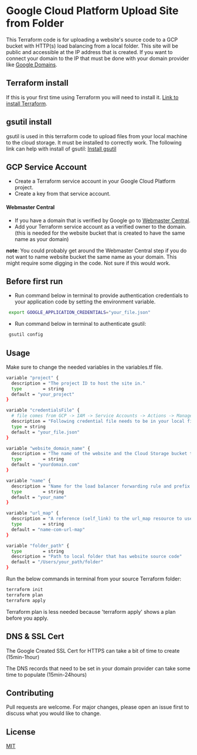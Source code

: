 # Google Cloud Platform Upload Site from Folder

This Terraform code is for uploading a website's source code to a GCP bucket with HTTP(s) load balancing from a local folder. 
This site will be public and accessible at the IP address that is created. If you want to connect your domain to the IP that
must be done with your domain provider like [Google Domains](https://domains.google/).

## Terraform install
If this is your first time using Terraform you will need to install it. [Link to install Terraform](https://learn.hashicorp.com/tutorials/terraform/install-cli).

## gsutil install
gsutil is used in this terraform code to upload files from your local machine to the cloud storage. It must be installed to correctly work.
The following link can help with install of gsutil: 
[Install gsutil](https://cloud.google.com/storage/docs/gsutil_install#macos)

## GCP Service Account
- Create a Terraform service account in your Google Cloud Platform project. 
- Create a key from that service account. 
#### Webmaster Central
- If you have a domain that is verified by Google go to [Webmaster Central](https://www.google.com/webmasters/verification/home).
- Add your Terraform service account as a verified owner to the domain. (this is needed for the website bucket that is created to have the same name as your domain) 

**note**: You could probably get around the Webmaster Central step if you do not want to name website bucket the same name as your domain. This might require some digging in the code. Not sure if this would work.

## Before first run
- Run command below in terminal to provide authentication credentials to your application code by setting the environment variable.

```bash
 export GOOGLE_APPLICATION_CREDENTIALS="your_file.json" 
```

- Run command below in terminal to authenticate gsutil:

```bash
 gsutil config
```


## Usage
Make sure to change the needed variables in the variables.tf file. 

```bash
variable "project" {
  description = "The project ID to host the site in."
  type        = string
  default = "your_project"
}

variable "credentialsFile" {
  # file comes from GCP -> IAM -> Service Accounts -> Actions -> Manage Keys
  description = "Following credential file needs to be in your local file with other terraform files."
  type = string
  default = "your_file.json"
} 

variable "website_domain_name" {
  description = "The name of the website and the Cloud Storage bucket to create (e.g. static.foo.com)."
  type        = string
  default = "yourdomain.com"
}

variable "name" {
  description = "Name for the load balancer forwarding rule and prefix for supporting resources."
  type        = string
  default = "your_name"
}

variable "url_map" {
  description = "A reference (self_link) to the url_map resource to use."
  type        = string
  default = "name-com-url-map"
}

variable "folder_path" {
  type        = string
  description = "Path to local folder that has website source code"
  default = "/Users/your_path/folder"
}
````
Run the below commands in terminal from your source Terraform folder:
````bash
terraform init
terraform plan
terraform apply
````
Terraform plan is less needed because 'terraform apply' shows a plan before you apply.


## DNS & SSL Cert
The Google Created SSL Cert for HTTPS can take a bit of time to create (15min-1hour)

The DNS records that need to be set in your domain provider can take some time to populate (15min-24hours)


## Contributing
Pull requests are welcome. For major changes, please open an issue first to discuss what you would like to change.

## License
[MIT](https://choosealicense.com/licenses/mit/)